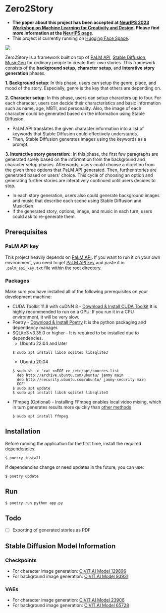 # Zero2Story

- **The paper about this project has been accepted at [NeurIPS 2023 Workshop on Machine Learning for Creativity and Design](https://neuripscreativityworkshop.github.io/2023/). Please find more information at the [NeurIPS page](https://nips.cc/virtual/2023/75059)**.
- This project is currently running on [Hugging Face Space](https://huggingface.co/spaces/chansung/zero2story).

![](assets/overview.png)

Zero2Story is a framework built on top of [PaLM API](https://developers.generativeai.google), [Stable Diffusion](https://en.wikipedia.org/wiki/Stable_Diffusion), [MusicGen](https://audiocraft.metademolab.com/musicgen.html) for ordinary people to create their own stories. This framework consists of the **background setup**, **character setup**, and **interative story generation** phases.

**1. Background setup**: In this phase, users can setup the genre, place, and mood of the story. Especially, genre is the key that others are depending on. 

**2. Character setup**: In this phase, users can setup characters up to four. For each character, users can decide their characteristics and basic information such as name, age, MBTI, and personality. Also, the image of each character could be generated based on the information using Stable Diffusion. 
- PaLM API translates the given character information into a list of keywords that Stable Diffusion could effectively understands.
- Then, Stable Diffusion generates images using the keywords as a prompt.

**3. Interactive story generation:**: In this phase, the first few paragraphs are generated solely based on the information from the background and character setup phases. Afterwards, users could choose a direction from the given three options that PaLM API generated. Then, further stories are generated based on users' choice. This cycle of choosing an option and generating further stories are interatively continued until users decides to stop. 
- In each story generation, users also could generate background images and music that describe each scene using Stable Diffusion and MusicGen.
- If the generated story, options, image, and music in each turn, users could ask to re-generate them.

## Prerequisites

### PaLM API key

This project heavily depends on [PaLM API](https://developers.generativeai.google). If you want to run it on your own environment, you need to get [PaLM API key](https://developers.generativeai.google/tutorials/setup) and paste it in `.palm_api_key.txt` file within the root directory.

### Packages

Make sure you have installed all of the following prerequisites on your development machine:
* CUDA Toolkit 11.8 with cuDNN 8 - [Download & Install CUDA Toolkit](https://developer.nvidia.com/cuda-toolkit) It is highly recommended to run on a GPU. If you run it in a CPU environment, it will be very slow.
* Poetry - [Download & Install Poetry](https://python-poetry.org/docs/#installation) It is the python packaging and dependency manager.
* SQLite3 v3.35.0 or higher - It is required to be installed due to dependencies.
    - Ubuntu 22.04 and later
    ```shell
    $ sudo apt install libc6 sqlite3 libsqlite3
    ```
    - Ubuntu 20.04
    ```shell
    $ sudo sh -c 'cat <<EOF >> /etc/apt/sources.list
      deb http://archive.ubuntu.com/ubuntu/ jammy main
      deb http://security.ubuntu.com/ubuntu/ jammy-security main
      EOF'
    $ sudo apt update
    $ sudo apt install libc6 sqlite3 libsqlite3
    ```
* FFmpeg (Optional) - Installing FFmpeg enables local video mixing, which in turn generates results more quickly than [other methods](https://huggingface.co/spaces/fffiloni/animated-audio-visualizer)
    ```shell
    $ sudo apt install ffmpeg

## Installation

Before running the application for the first time, install the required dependencies:
```shell
$ poetry install
```

If dependencies change or need updates in the future, you can use:
```shell
$ poetry update
```

## Run

```shell
$ poetry run python app.py
```

## Todo

- [ ] Exporting of generated stories as PDF


## Stable Diffusion Model Information

### Checkpoints
- For character image generation: [CIVIT.AI Model 129896](https://civitai.com/models/129896)
- For background image generation: [CIVIT.AI Model 93931](https://civitai.com/models/93931?modelVersionId=148652)

### VAEs
- For character image generation: [CIVIT.AI Model 23906](https://civitai.com/models/23906)
- For background image generation: [CIVIT.AI Model 65728](https://civitai.com/models/65728)
